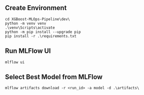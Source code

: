 ## Create Environment
```
cd XGBoost-MLOps-Pipeline\dev\
python -m venv venv
.\venv\Scripts\activate
python -m pip install --upgrade pip
pip install -r .\requirements.txt
```

## Run MLFlow UI
```
mlflow ui
```

## Select Best Model from MLFlow
```
mlflow artifacts download -r <run_id> -a model -d .\artifacts\
```
